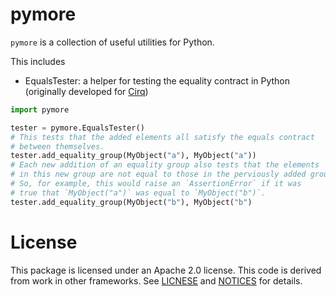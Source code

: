 # pymore

`pymore` is a collection of useful utilities for Python.

This includes 

* EqualsTester: a helper for testing the equality contract in Python (originally developed 
for [Cirq](https://github.com/quantumlib/cirq))

```python
import pymore

tester = pymore.EqualsTester()
# This tests that the added elements all satisfy the equals contract
# between themselves.
tester.add_equality_group(MyObject("a"), MyObject("a"))
# Each new addition of an equality group also tests that the elements
# in this new group are not equal to those in the perviously added group.
# So, for example, this would raise an `AssertionError` if it was
# true that `MyObject("a")` was equal to `MyObject("b")`.
tester.add_equality_group(MyObject("b"), MyObject("b")
```


# License

This package is licensed under an Apache 2.0 license. This code is derived from work in
other frameworks.  See [LICNESE](LICENSE) and [NOTICES](NOTICES) for details.
